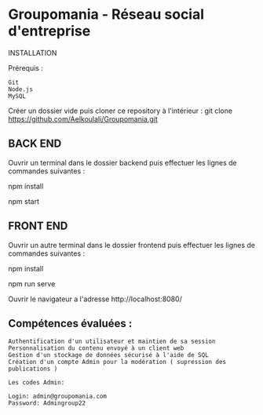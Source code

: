 # Groupomania - Réseau social d'entreprise

INSTALLATION

Prérequis :
```
Git 
Node.js
MySQL
```

Créer un dossier vide puis cloner ce repository à l'intérieur :
git clone https://github.com/Aelkoulali/Groupomania.git

## BACK END 

Ouvrir un terminal dans le dossier backend puis effectuer les lignes de commandes suivantes :

npm install

npm start

## FRONT END 

Ouvrir un autre terminal dans le dossier frontend puis effectuer les lignes de commandes suivantes :

npm install

npm run serve

Ouvrir le navigateur a l'adresse http://localhost:8080/

## Compétences évaluées :

    Authentification d'un utilisateur et maintien de sa session
    Personnalisation du contenu envoyé à un client web
    Gestion d'un stockage de données sécurisé à l'aide de SQL
    Création d'un compte Admin pour la modération ( supression des publications ) 
	
    Les codes Admin:
	
	Login: admin@groupomania.com
	Password: Admingroup22



